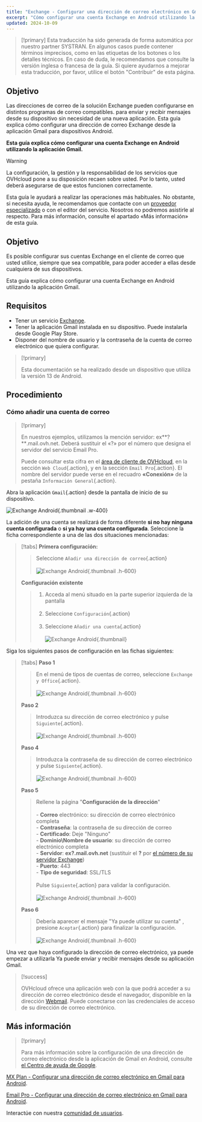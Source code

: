 ```yaml
---
title: "Exchange - Configurar una dirección de correo electrónico en Gmail para Android"
excerpt: "Cómo configurar una cuenta Exchange en Android utilizando la aplicación Gmail"
updated: 2024-10-09
---
```


<style>
.w-400 {
  max-width:400px !important;
}
.h-600 {
  max-height:600px !important;
}
</style>

> [!primary]
> Esta traducción ha sido generada de forma automática por nuestro partner SYSTRAN. En algunos casos puede contener términos imprecisos, como en las etiquetas de los botones o los detalles técnicos. En caso de duda, le recomendamos que consulte la versión inglesa o francesa de la guía. Si quiere ayudarnos a mejorar esta traducción, por favor, utilice el botón "Contribuir" de esta página.

## Objetivo

Las direcciones de correo de la solución Exchange pueden configurarse en distintos programas de correo compatibles. para enviar y recibir mensajes desde su dispositivo sin necesidad de una nueva aplicación. Esta guía explica cómo configurar una dirección de correo Exchange desde la aplicación Gmail para dispositivos Android.

**Esta guía explica cómo configurar una cuenta Exchange en Android utilizando la aplicación Gmail.**

> [!warning]
>
> La configuración, la gestión y la responsabilidad de los servicios que OVHcloud pone a su disposición recaen sobre usted. Por lo tanto, usted deberá asegurarse de que estos funcionen correctamente.
>
> Esta guía le ayudará a realizar las operaciones más habituales. No obstante, si necesita ayuda, le recomendamos que contacte con un [proveedor especializado](/links/partner) o con el editor del servicio. Nosotros no podremos asistirle al respecto. Para más información, consulte el apartado «Más información» de esta guía.

## Objetivo

Es posible configurar sus cuentas Exchange en el cliente de correo que usted utilice, siempre que sea compatible, para poder acceder a ellas desde cualquiera de sus dispositivos.

Esta guía explica cómo configurar una cuenta Exchange en Android utilizando la aplicación Gmail.

## Requisitos

- Tener un servicio [Exchange](/links/web/emails).
- Tener la aplicación Gmail instalada en su dispositivo. Puede instalarla desde Google Play Store.
- Disponer del nombre de usuario y la contraseña de la cuenta de correo electrónico que quiera configurar.

> [!primary]
>
> Esta documentación se ha realizado desde un dispositivo que utiliza la versión 13 de Android.

## Procedimiento

### Cómo añadir una cuenta de correo <a name="addaccount"></a>

> [!primary]
>
> En nuestros ejemplos, utilizamos la mención servidor: ex**?**.mail.ovh.net. Deberá sustituir el «?» por el número que designa el servidor del servicio Email Pro.
>
> Puede consultar esta cifra en el [área de cliente de OVHcloud](/links/manager), en la sección `Web Cloud`{.action}, y en la sección `Email Pro`{.action}. El nombre del servidor puede verse en el recuadro **«Conexión»** de la pestaña `Información General`{.action}.

Abra la aplicación `Gmail`{.action} desde la pantalla de inicio de su dispositivo.

![Exchange Android](images/exchange-android-00.png){.thumbnail .w-400}

La adición de una cuenta se realizará de forma diferente **si no hay ninguna cuenta configurada** o **si ya hay una cuenta configurada**. Seleccione la ficha correspondiente a una de las dos situaciones mencionadas:

> [!tabs]
> **Primera configuración:**
>>
>> Seleccione `Añadir una dirección de correo`{.action}<br><br>
>> ![Exchange Android](images/android-first.png){.thumbnail .h-600}
>>
> **Configuración existente**
>>
>> 1. Acceda al menú situado en la parte superior izquierda de la pantalla<br><br>
>> 2. Seleccione `Configuración`{.action}<br><br>
>> 3. Seleccione `Añadir una cuenta`{.action}<br><br>
>> ![Exchange Android](images/android-existing.png){.thumbnail}

Siga los siguientes pasos de configuración en las fichas siguientes:

> [!tabs]
> **Paso 1**
>> En el menú de tipos de cuentas de correo, seleccione `Exchange y Office`{.action}.<br><br>
>> ![Exchange Android](images/exchange-android-01.png){.thumbnail .h-600}
>>
> **Paso 2**
>> Introduzca su dirección de correo electrónico y pulse `Siguiente`{.action}.<br><br>
>> ![Exchange Android](images/exchange-android-02.png){.thumbnail .h-600}
>>
> **Paso 4**
>> Introduzca la contraseña de su dirección de correo electrónico y pulse `Siguiente`{.action}.<br><br>
>> ![Exchange Android](images/exchange-android-03.png){.thumbnail .h-600}
>>
> **Paso 5**
>> Rellene la página "**Configuración de la dirección**"<br><br>- **Correo** electrónico: su dirección de correo electrónico completa<br>- **Contraseña**: la contraseña de su dirección de correo<br>- **Certificado**: Deje "Ninguno"<br>- **Dominio\Nombre de usuario**: su dirección de correo electrónico completa<br>- **Servidor**: **ex?.mail.ovh.net** (sustituir el **?** por [el número de su servidor Exchange](#addaccount))<br>- **Puerto**: 443<br>- **Tipo de seguridad**: SSL/TLS<br><br>Pulse `Siguiente`{.action} para validar la configuración.<br><br>
>> ![Exchange Android](images/exchange-android-04.png){.thumbnail .h-600}
>>
> **Paso 6**
>> Debería aparecer el mensaje "Ya puede utilizar su cuenta" , presione `Aceptar`{.action} para finalizar la configuración.<br><br>
>> ![Exchange Android](images/exchange-android-05.png){.thumbnail .h-600}

Una vez que haya configurado la dirección de correo electrónico, ya puede empezar a utilizarla Ya puede enviar y recibir mensajes desde su aplicación Gmail.

> [!success]
>
> OVHcloud ofrece una aplicación web con la que podrá acceder a su dirección de correo electrónico desde el navegador, disponible en la dirección [Webmail](/links/web/email). Puede conectarse con las credenciales de acceso de su dirección de correo electrónico.

## Más información <a name="go-further"></a>

> [!primary]
>
> Para más información sobre la configuración de una dirección de correo electrónico desde la aplicación de Gmail en Android, consulte [el Centro de ayuda de Google](https://support.google.com/mail/answer/6078445?hl=es-CA&co=GENIE.Platform%3DAndroid#zippy=%2Añadir-una-cuenta).

[MX Plan - Configurar una dirección de correo electrónico en Gmail para Android](/pages/web_cloud/email_and_collaborative_solutions/mx_plan/how_to_configure_android).

[Email Pro - Configurar una dirección de correo electrónico en Gmail para Android](/pages/web_cloud/email_and_collaborative_solutions/email_pro/how_to_configure_android).

Interactúe con nuestra [comunidad de usuarios](/links/community).